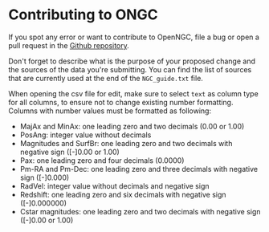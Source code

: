 # Contributing to ONGC

If you spot any error or want to contribute to OpenNGC, file a bug or open
a pull request in the [Github repository](https://github.com/mattiaverga/OpenNGC).

Don't forget to describe what is the purpose of your proposed change and the sources
of the data you're submitting. You can find the list of sources that are currently
used at the end of the `NGC_guide.txt` file.

When opening the csv file for edit, make sure to select `text` as column type for
all columns, to ensure not to change existing number formatting. Columns with number
values must be formatted as following:

- MajAx and MinAx: one leading zero and two decimals (0.00 or 1.00)
- PosAng: integer value without decimals
- Magnitudes and SurfBr: one leading zero and two decimals with negative sign ([-]0.00 or 1.00)
- Pax: one leading zero and four decimals (0.0000)
- Pm-RA and Pm-Dec: one leading zero and three decimals with negative sign ([-]0.000)
- RadVel: integer value without decimals and negative sign
- Redshift: one leading zero and six decimals with negative sign ([-]0.000000)
- Cstar magnitudes: one leading zero and two decimals with negative sign ([-]0.00 or 1.00)

